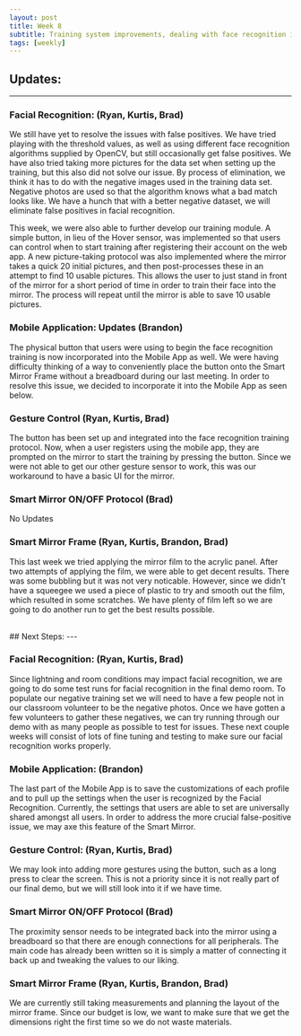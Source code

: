 ```yaml
---
layout: post
title: Week 8
subtitle: Training system improvements, dealing with face recognition issues, constructing the mirror 
tags: [weekly]
---
```


## Updates:
---

### Facial Recognition: (Ryan, Kurtis, Brad)
We still have yet to resolve the issues with false positives. We have tried playing with the threshold values, as well as using different face recognition algorithms supplied by OpenCV, but still occasionally get false positives. We have also tried taking more pictures for the data set when setting up the training, but this also did not solve our issue. By process of elimination, we think it has to do with the negative images used in the training data set. Negative photos are used so that the algorithm knows what a bad match looks like. We have a hunch that with a better negative dataset, we will eliminate false positives in facial recognition.  

This week, we were also able to further develop our training module. A simple button, in lieu of the Hover sensor, was implemented so that users can control when to start training after registering their account on the web app. A new picture-taking protocol was also implemented where the mirror takes a quick 20 initial pictures, and then post-processes these in an attempt to find 10 usable pictures. This allows the user to just stand in front of the mirror for a short period of time in order to train their face into the mirror. The process will repeat until the mirror is able to save 10 usable pictures.

### Mobile Application: Updates (Brandon)
The physical button that users were using to begin the face recognition training is now incorporated into the Mobile App as well. We were having difficulty thinking of a way to conveniently place the button onto the Smart Mirror Frame without a breadboard during our last meeting. In order to resolve this issue, we decided to incorporate it into the Mobile App as seen below. 

### Gesture Control (Ryan, Kurtis, Brad)
The button has been set up and integrated into the face recognition training protocol. Now, when a user registers using the mobile app, they are prompted on the mirror to start the training by pressing the button. Since we were not able to get our other gesture sensor to work, this was our workaround to have a basic UI for the mirror.

### Smart Mirror ON/OFF Protocol (Brad)
No Updates

### Smart Mirror Frame (Ryan, Kurtis, Brandon, Brad)
This last week we tried applying the mirror film to the acrylic panel. After two attempts of applying the film, we were able to get decent results. There was some bubbling but it was not very noticable. However, since we didn't have a squeegee we used a piece of plastic to try and smooth out the film, which resulted in some scratches. We have plenty of film left so we are going to do another run to get the best results possible. 

<br>
## Next Steps:
---

### Facial Recognition: (Ryan, Kurtis, Brad)
Since lightning and room conditions may impact facial recognition, we are going to do some test runs for facial recognition in the final demo room. To populate our negative training set we will need to have a few people not in our classroom volunteer to be the negative photos. Once we have gotten a few volunteers to gather these negatives, we can try running through our demo with as many people as possible to test for issues.
These next couple weeks will consist of lots of fine tuning and testing to make sure our facial recognition works properly.

### Mobile Application: (Brandon)
The last part of the Mobile App is to save the customizations of each profile and to pull up the settings when the user is recognized by the Facial Recognition. Currently, the settings that users are able to set are universally shared amongst all users. In order to address the more crucial false-positive issue, we may axe this feature of the Smart Mirror.  

### Gesture Control: (Ryan, Kurtis, Brad)
We may look into adding more gestures using the button, such as a long press to clear the screen. This is not a priority since it is not really part of our final demo, but we will still look into it if we have time.

### Smart Mirror ON/OFF Protocol (Brad)
The proximity sensor needs to be integrated back into the mirror using a breadboard so that there are enough connections for all peripherals. The main code has already been written so it is simply a matter of connecting it back up and tweaking the values to our liking.

### Smart Mirror Frame (Ryan, Kurtis, Brandon, Brad)
We are currently still taking measurements and planning the layout of the mirror frame. Since our budget is low, we want to make sure that we get the dimensions right the first time so we do not waste materials.
